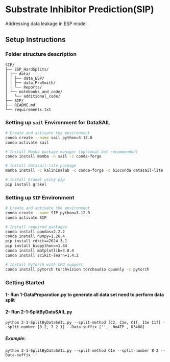 # Substrate Inhibitor Prediction(SIP)

Addressing data leakage in ESP model


## Setup Instructions
###  Folder structure description
```
SIP/
├── ESP_HardSplits/
│ ├── data/
│ │ ├── data_ESP/
│ │ ├── data_ProSmith/
│ │ └── Reports/
│ └── notebooks_and_code/
│   └── additional_code/
├── SIP/
├── README.md
└── requirements.txt
```

### Setting up `sail` Environment for DataSAIL

```bash
# Create and activate the environment
conda create --name sail python=3.12.0
conda activate sail

# Install Mamba package manager (optional but recommended)
conda install mamba -n sail -c conda-forge

# Install datasail-lite package
mamba install -c kalininalab -c conda-forge -c bioconda datasail-lite

# Install Grakel using pip
pip install grakel
```
### Setting up `SIP` Environment

```bash
# Create and activate the environment
conda create --name SIP python=3.12.0
conda activate SIP

# Install required packages
conda install pandas=2.2.2
conda install numpy=1.26.4
pip install rdkit==2024.3.1
pip install biopython==1.84
conda install matplotlib=3.8.4
conda install scikit-learn=1.4.2 

# Install PyTorch with CPU support
conda install pytorch torchvision torchaudio cpuonly -c pytorch
```

### Getting Started

#### 1- Run 1-DataPreparation.py to generate all data set need to perform data split
#### 2- Run 2-1-SplitByDataSAIL.py
```
python 2-1-SplitByDataSAIL.py --split-method [C2, C1e, C1f, I1e I1f] --split-number [8 2, 7 2 1] --Data-suffix ['', _NoATP ,_D3408]
```
##### Example:
```
python 2-1-SplitByDataSAIL.py --split-method C1e --split-number 8 2 --Data-suffix ''
```


```
